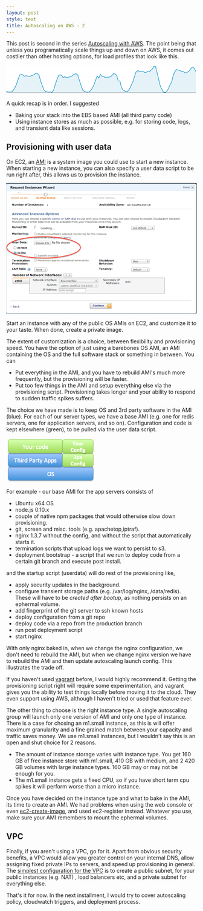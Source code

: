 ```yaml
---
layout: post
style: text
title: Autoscaling on AWS - 2
---
```


This post is second in the series [Autoscaling with AWS](/2013/06/21/autoscaling-with-aws/). The point being that unless you programatically scale things up and down on AWS, it comes out costlier than other hosting options, for load profiles that look like this.

![load profiles](/img/loadprofile.png "Our load profile")

A quick recap is in order. I suggested

 * Baking your stack into the EBS based AMI (all third party code)
 * Using instance stores as much as possible, e.g. for storing code, logs, and transient data like sessions.

## Provisioning with user data

On EC2, an [AMI](https://aws.amazon.com/amis/) is a system image you could use to start a new instance. When starting a new instance, you can also specify a user data script to be run right after, this allows us to provision the instance.

![qzaidi.github.io](/img/userdata.png "Provisioning an instance via user data")

Start an instance with any of the public OS AMIs on EC2, and customize it to your taste. When done, create a private image. 

The extent of customization is a choice, between flexibility and provisioning speed. You have the option of just using a barebones OS AMI, an AMI containing the OS and the full software stack or something in between. You can

 * Put everything in the AMI, and you have to rebuild AMI's much more frequently, but the provisioning will be faster.
 * Put too few things in the AMI and setup everything else via the provisioning script. Provisioning takes longer and your ability to respond to sudden traffic spikes suffers.

The choice we have made is to keep OS and 3rd party software in the AMI (blue). For each of our server types, we have a base AMI (e.g. one for redis servers, one for application servers, and so on). Configuration and code is kept elsewhere (green), to be pulled via the user data script.

![qzaidi.github.io](/img/stack.png "Our Stack")

For example - our base AMI for the app servers consists of

- Ubuntu x64 OS
- node.js 0.10.x
- couple of native npm packages that would otherwise slow down provisioning.
- git, screen and misc. tools (e.g. apachetop,iptraf).
- nginx 1.3.7 without the config, and without the script that automatically starts it.
- termination scripts that upload logs we want to persist to s3.
- deployment bootstrap - a script that we run to deploy code from a certain git branch and execute post install.

and the startup script (userdata) will do rest of the provisioning like,

- apply security updates in the background.
- configure transient storage paths (e.g. /var/log/nginx, /data/redis). These will have to be *created after bootup*, as nothing persists on an ephermal volume.
- add fingerprint of the git server to ssh known hosts
- deploy configuration from a git repo
- deploy code via a repo from the production branch
- run post deployment script
- start nginx

With only nginx baked in, when we change the nginx configuration, we don't need to rebuild the AMI, but when we change nginx version we have to rebuild the AMI and then update autoscaling launch config. This illustrates the trade off. 

If you haven't used [vagrant](http://www.vagrantup.com) before, I would highly recommend it. Getting the provisioning script right will require some experimentation, and vagrant gives you the ability to test things locally before moving it to the cloud. They even support using AWS, although I haven't tried or used that feature ever.

The other thing to choose is the right instance type. A single autoscaling group will launch only one version of AMI and only one type of instance. There is a case for chosing an  m1.small instance, as this is will offer maximum granularity and a fine grained match between your capacity and traffic saves money. We use m1.small instances, but I wouldn't say this is an open and shut choice for 2 reasons.

- The amount of instance storage varies with instance type. You get 160 GB of free instance store with m1.small, 410 GB with medium, and 2 420 GB volumes with large instance types. 160 GB may or may not be enough for you.
- The m1.small instance gets a fixed CPU, so if you have short term cpu spikes it will perform worse than a micro instance. 

Once you have decided on the instance type and what to bake in the AMI, its time to create an AMI. We had problems when using the web console or even [ec2-create-image](https://forums.aws.amazon.com/message.jspa?messageID=218886), and used ec2-register instead. Whatever you use, make sure your AMI remembers to mount the ephermal volumes.

## VPC

Finally, if you aren't using a VPC, go for it. Apart from obvious security benefits, a VPC would allow you greater control on your internal DNS, allow assigning fixed private IPs to servers, and speed up provisioning in general. The [simplest configuration for the VPC](http://docs.aws.amazon.com/AmazonVPC/latest/UserGuide/VPC_Scenario2.html) is to create a public subnet, for your public instances (e.g. NAT) , load balancers etc, and a private subnet for everything else. 

That's it for now. In the next installment, I would try to cover autoscaling policy, cloudwatch triggers, and deployment process.
